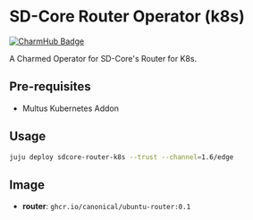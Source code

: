 # SD-Core Router Operator (k8s)
[![CharmHub Badge](https://charmhub.io/sdcore-router-k8s/badge.svg)](https://charmhub.io/sdcore-router-k8s)

A Charmed Operator for SD-Core's Router for K8s. 

## Pre-requisites

- Multus Kubernetes Addon

## Usage

```bash
juju deploy sdcore-router-k8s --trust --channel=1.6/edge
```

## Image

- **router**: `ghcr.io/canonical/ubuntu-router:0.1`

